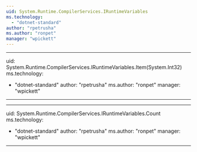 ```yaml
---
uid: System.Runtime.CompilerServices.IRuntimeVariables
ms.technology: 
  - "dotnet-standard"
author: "rpetrusha"
ms.author: "ronpet"
manager: "wpickett"
---
```


---
uid: System.Runtime.CompilerServices.IRuntimeVariables.Item(System.Int32)
ms.technology: 
  - "dotnet-standard"
author: "rpetrusha"
ms.author: "ronpet"
manager: "wpickett"
---

---
uid: System.Runtime.CompilerServices.IRuntimeVariables.Count
ms.technology: 
  - "dotnet-standard"
author: "rpetrusha"
ms.author: "ronpet"
manager: "wpickett"
---
